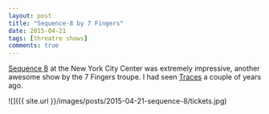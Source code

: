 ```yaml
---
layout: post
title: "Sequence-8 by 7 Fingers"
date: 2015-04-21
tags: [threatre shows]
comments: true
---
```

[Sequence 8](http://7doigts.com/en/shows/13-sequence-8) at the New York City Center was extremely impressive, another awesome show by the 7 Fingers troupe. I had seen [Traces](/2012/02/11/stick-fly-anthony-traces.html) a couple of years ago.

![]({{ site.url }}/images/posts/2015-04-21-sequence-8/tickets.jpg)
